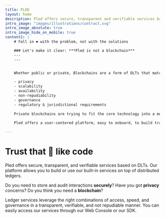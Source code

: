 ```yaml
---
title: PLED
layout: home
description: Pled offers secure, transparent and verifiable services based on DLTs.
intro_image: "images/illustrations/contract.svg"
intro_image_absolute: true
intro_image_hide_on_mobile: true
content2: |
    # Fall in ❤️ with the problem, not with the solutions

    ### Let's make it clear: ***Pled is not a blockchain***
    ---
    ---


    Whether public or private, Blockchains are a form of DLTs that match specific requirements and constraints. In many use-cases, you don't need the complexity of blockchains to tackle trust and recordation related problems. Sometimes you should avoid it, especially when you want to guarantee the right combination of the following:

    - privacy
    - scalability
    - availability
    - non-repudiability
    - governance
    - regulatory & jurisdictional requirements
    
    Private blockchains are trying to fit the core technology into a more extensive and diverse class of problems. 
    
    Pled offers a user-centered platform, easy to onboard, to build transparent collaboration workflows at scale for **everyone**! 

---
```


# Trust that 👀 like code

Pled offers secure, transparent, and verifiable services based on DLTs.
Our platform allows you to build or use our built-in services on top of distributed ledgers.


Do you need to store and audit interactions **securely**?
Have you got **privacy** concerns? 
Do you think you need a **blockchain**?


Ledger services leverage the right combinations of access, speed, and governance in a transparent, verifiable, and not repudiable manner. You can easily access our services through our Web Console or our SDK.
